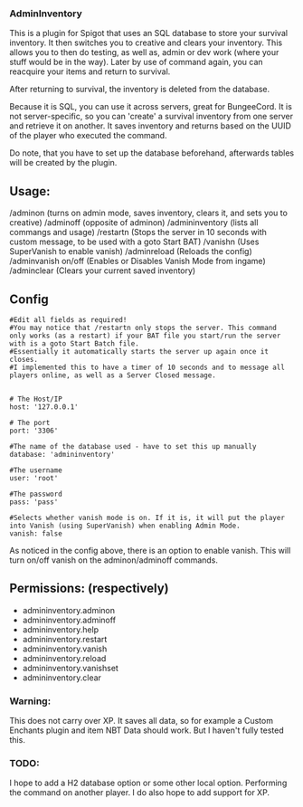 ### AdminInventory

This is a plugin for Spigot that uses an SQL database to store your survival inventory. It then switches you to creative and clears your inventory. This allows you to then do testing, as well as, admin or dev work (where your stuff would be in the way). Later by use of command again, you can reacquire your items and return to survival.

After returning to survival, the inventory is deleted from the database.

Because it is SQL, you can use it across servers, great for BungeeCord. It is not server-specific, so you can 'create' a survival inventory from one server and retrieve it on another. It saves inventory and returns based on the UUID of the player who executed the command.


Do note, that you have to set up the database beforehand, afterwards tables will be created by the plugin.

## Usage:
/adminon (turns on admin mode, saves inventory, clears it, and sets you to creative)
/adminoff (opposite of adminon)
/admininventory (lists all commangs and usage)
/restartn (Stops the server in 10 seconds with custom message, to be used with a goto Start BAT)
/vanishn (Uses SuperVanish to enable vanish)
/adminreload (Reloads the config)
/adminvanish on/off (Enables or Disables Vanish Mode from ingame)
/adminclear (Clears your current saved inventory)



## Config
```
#Edit all fields as required!
#You may notice that /restartn only stops the server. This command only works (as a restart) if your BAT file you start/run the server with is a goto Start Batch file.
#Essentially it automatically starts the server up again once it closes.
#I implemented this to have a timer of 10 seconds and to message all players online, as well as a Server Closed message.


# The Host/IP
host: '127.0.0.1'

# The port
port: '3306'

#The name of the database used - have to set this up manually
database: 'admininventory'

#The username
user: 'root'

#The password
pass: 'pass'

#Selects whether vanish mode is on. If it is, it will put the player into Vanish (using SuperVanish) when enabling Admin Mode.
vanish: false
```

As noticed in the config above, there is an option to enable vanish. This will turn on/off vanish on the adminon/adminoff commands.

## Permissions: (respectively)
- admininventory.adminon
- admininventory.adminoff
- admininventory.help
- admininventory.restart
- admininventory.vanish
- admininventory.reload
- admininventory.vanishset
- admininventory.clear

### Warning:
This does not carry over XP.
It saves all data, so for example a Custom Enchants plugin and item NBT Data should work. But I haven't fully tested this.

### TODO:
I hope to add a H2 database option or some other local option.
Performing the command on another player.
I do also hope to add support for XP.
